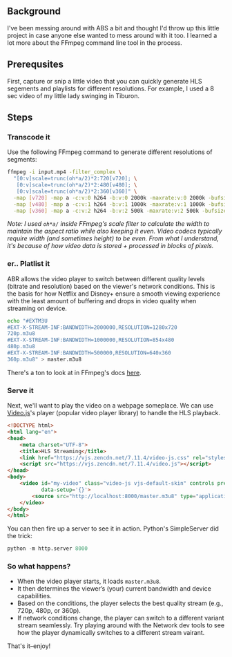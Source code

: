 ## Background
I've been messing around with ABS a bit and thought I'd throw up this little project in case anyone else wanted to mess around with it too. I learned a lot more about the FFmpeg command line tool in the process.

## Prerequsites 
First, capture or snip a little video that you can quickly generate HLS segements and playlists for different resolutions. For example, I used a 8 sec video of my little lady swinging in Tiburon.

## Steps 

### Transcode it
Use the following FFmpeg command to generate different resolutions of segments:
```bash
ffmpeg -i input.mp4 -filter_complex \
  "[0:v]scale=trunc(oh*a/2)*2:720[v720]; \
   [0:v]scale=trunc(oh*a/2)*2:480[v480]; \
   [0:v]scale=trunc(oh*a/2)*2:360[v360]" \
  -map [v720] -map a -c:v:0 h264 -b:v:0 2000k -maxrate:v:0 2000k -bufsize:v:0 4000k -hls_time 4 -hls_playlist_type vod -hls_segment_filename "720p_%03d.ts" 720p.m3u8 \
  -map [v480] -map a -c:v:1 h264 -b:v:1 1000k -maxrate:v:1 1000k -bufsize:v:1 2000k -hls_time 4 -hls_playlist_type vod -hls_segment_filename "480p_%03d.ts" 480p.m3u8 \
  -map [v360] -map a -c:v:2 h264 -b:v:2 500k -maxrate:v:2 500k -bufsize:v:2 1000k -hls_time 4 -hls_playlist_type vod -hls_segment_filename "360p_%03d.ts" 360p.m3u8
```

_Note: I used `oh*a/` inside FFmpeg's scale filter to calculate the width to maintain the aspect ratio while also keeping it even. Video codecs typically require width (and sometimes height) to be even. From what I understand, it's because of how video data is stored + processed in blocks of pixels._

### er.. Platlist it

ABR allows the video player to switch between different quality levels (bitrate and resolution) based on the viewer's network conditions. This is the basis for how Netflix and Disney+ ensure a smooth viewing experience with the least amount of buffering and drops in video quality when streaming on device.

```bash
echo "#EXTM3U
#EXT-X-STREAM-INF:BANDWIDTH=2000000,RESOLUTION=1280x720
720p.m3u8
#EXT-X-STREAM-INF:BANDWIDTH=1000000,RESOLUTION=854x480
480p.m3u8
#EXT-X-STREAM-INF:BANDWIDTH=500000,RESOLUTION=640x360
360p.m3u8" > master.m3u8
```
There's a ton to look at in FFmpeg's docs [here](https://ffmpeg.org/ffmpeg-formats.html#hls-2).


### Serve it

Next, we'll want to play the video on a webpage someplace. We can use [Video.js]()'s player (popular video player library) to handle the HLS playback.

```html
<!DOCTYPE html>
<html lang="en">
<head>
    <meta charset="UTF-8">
    <title>HLS Streaming</title>
    <link href="https://vjs.zencdn.net/7.11.4/video-js.css" rel="stylesheet" />
    <script src="https://vjs.zencdn.net/7.11.4/video.js"></script>
</head>
<body>
    <video id="my-video" class="video-js vjs-default-skin" controls preload="auto" width="640" height="360"
           data-setup='{}'>
        <source src="http://localhost:8000/master.m3u8" type="application/x-mpegURL">
    </video>
</body>
</html>
```

You can then fire up a server to see it in action. Python's SimpleServer did the trick:

```python
python -m http.server 8000
```

### So what happens?
- When the video player starts, it loads `master.m3u8`.
- It then determines the viewer’s (your) current bandwidth and device capabilities.
- Based on the conditions, the player selects the best quality stream (e.g., 720p, 480p, or 360p).
- If network conditions change, the player can switch to a different variant stream seamlessly. Try playing around with the Network dev tools to see how the player dynamically switches to a different stream vairant. 

That's it–enjoy!